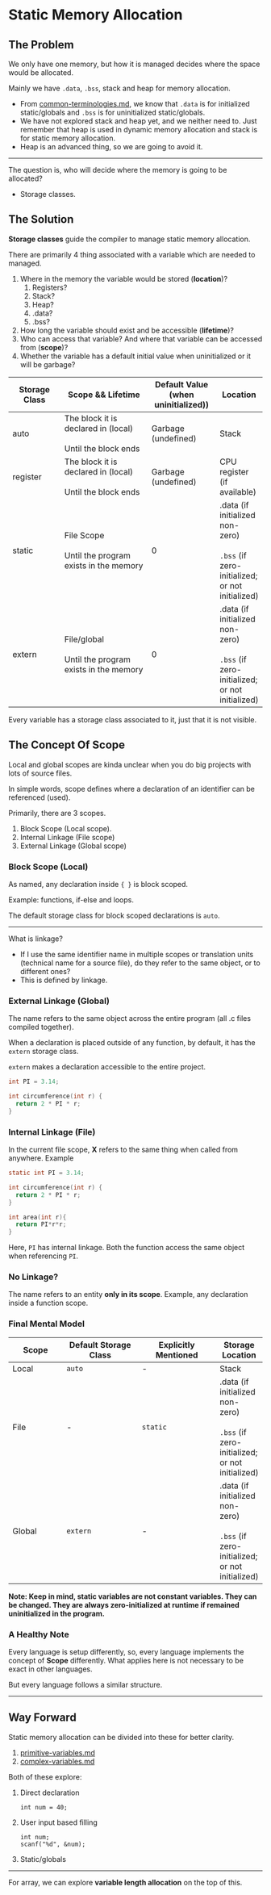 # Static Memory Allocation

## The Problem

We only have one memory, but how it is managed decides where the space would be allocated.

Mainly we have `.data`, `.bss`, stack and heap for memory allocation.

* From [common-terminologies.md](../common-terminologies.md "mention"), we know that `.data` is for initialized static/globals and `.bss` is for uninitialized static/globals.
* We have not explored stack and heap yet, and we neither need to. Just remember that heap is used in dynamic memory allocation and stack is for static memory allocation.
* Heap is an advanced thing, so we are going to avoid it.

***

The question is, who will decide where the memory is going to be allocated?

* Storage classes.

## The Solution

**Storage classes** guide the compiler to manage static memory allocation.

There are primarily 4 thing associated with a variable which are needed to managed.

1. Where in the memory the variable would be stored (**location**)?
   1. Registers?
   2. Stack?
   3. Heap?
   4. .data?
   5. .bss?
2. How long the variable should exist and be accessible (**lifetime**)?
3. Who can access that variable? And where that variable can be accessed from (**scope**)?
4. Whether the variable has a default initial value when uninitialized or it will be garbage?

<table><thead><tr><th width="123">Storage Class</th><th width="266">Scope &#x26;&#x26; Lifetime</th><th width="135">Default Value (when uninitialized))</th><th>Location</th></tr></thead><tbody><tr><td>auto</td><td>The block it is declared in (local)<br><br>Until the block ends</td><td>Garbage (undefined)</td><td>Stack</td></tr><tr><td>register</td><td>The block it is declared in (local)<br><br>Until the block ends</td><td>Garbage (undefined)</td><td>CPU register (if available)</td></tr><tr><td>static</td><td>File Scope<br><br>Until the program exists in the memory</td><td>0</td><td>.data (if initialized non-zero)<br><br><code>.bss</code> (if zero-initialized; or not initialized)</td></tr><tr><td>extern</td><td>File/global<br><br>Until the program exists in the memory</td><td>0</td><td>.data (if initialized non-zero)<br><br><code>.bss</code> (if zero-initialized; or not initialized)</td></tr></tbody></table>

Every variable has a storage class associated to it, just that it is not visible.

## The Concept Of Scope

Local and global scopes are kinda unclear when you do big projects with lots of source files.

In simple words, scope defines where a declaration of an identifier can be referenced (used).

Primarily, there are 3 scopes.

1. Block Scope (Local scope).
2. Internal Linkage (File scope)
3. External Linkage (Global scope)

### Block Scope (Local)

As named, any declaration inside `{ }` is block scoped.

Example: functions, if-else and loops.

The default storage class for block scoped declarations is `auto`.

***

What is linkage?

* If I use the same identifier name in multiple scopes or translation units (technical name for a source file), do they refer to the same object, or to different ones?
* This is defined by linkage.

### External Linkage (Global)

The name refers to the same object across the entire program (all .c files compiled together).

When a declaration is placed outside of any function, by default, it has the `extern` storage class.

`extern` makes a declaration accessible to the entire project.

```c
int PI = 3.14;

int circumference(int r) {
  return 2 * PI * r;
}
```

### Internal Linkage (File)

In the current file scope, **X** refers to the same thing when called from anywhere. Example

```c
static int PI = 3.14;

int circumference(int r) {
  return 2 * PI * r;
}

int area(int r){
  return PI*r*r;
}
```

Here, `PI` has internal linkage. Both the function access the same object when referencing `PI`.

### No Linkage?

The name refers to an entity **only in its scope**. Example, any declaration inside a function scope.

### Final Mental Model

<table><thead><tr><th width="115">Scope</th><th width="175">Default Storage Class</th><th width="169">Explicitly Mentioned</th><th>Storage Location</th></tr></thead><tbody><tr><td>Local</td><td><code>auto</code></td><td>-</td><td>Stack</td></tr><tr><td>File</td><td>-</td><td><code>static</code></td><td>.data (if initialized non-zero)<br><br><code>.bss</code> (if zero-initialized; or not initialized)</td></tr><tr><td>Global</td><td><code>extern</code></td><td>-</td><td>.data (if initialized non-zero)<br><br><code>.bss</code> (if zero-initialized; or not initialized)</td></tr></tbody></table>

**Note: Keep in mind, static variables are not constant variables. They can be changed. They are always zero-initialized at runtime if remained uninitialized in the program.**

### A Healthy Note

Every language is setup differently, so, every language implements the concept of **Scope** differently. What applies here is not necessary to be exact in other languages.

But every language follows a similar structure.

***

## Way Forward

Static memory allocation can be divided into these for better clarity.

1. [primitive-variables.md](primitive-variables.md "mention")
2. [complex-variables.md](complex-variables.md "mention")

Both of these explore:

1.  Direct declaration

    ```
    int num = 40;
    ```
2.  User input based filling

    ```
    int num;
    scanf("%d", &num);
    ```
3. Static/globals

***

For array, we can explore **variable length allocation** on the top of this.
